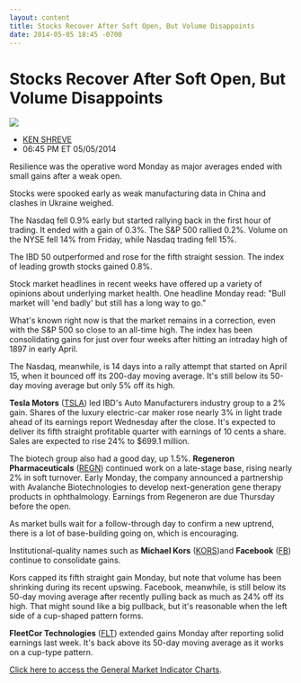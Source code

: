 ```yaml
---
layout: content
title: Stocks Recover After Soft Open, But Volume Disappoints
date: 2014-05-05 18:45 -0700
---
```



Stocks Recover After Soft Open, But Volume Disappoints
=======================================================


![](https://www.investors.com/wp-content/uploads/ibd-migrated-images/MPv_140506_635349007103734607.png)

* [KEN SHREVE](https://www.investors.com/author/shrevek/ "Posts by KEN SHREVE")
* 06:45 PM ET 05/05/2014




Resilience was the operative word Monday as major averages ended with small gains after a weak open.

  

Stocks were spooked early as weak manufacturing data in China and clashes in Ukraine weighed.

  

The Nasdaq fell 0.9% early but started rallying back in the first hour of trading. It ended with a gain of 0.3%. The S&P 500 rallied 0.2%. Volume on the NYSE fell 14% from Friday, while Nasdaq trading fell 15%.

  

The IBD 50 outperformed and rose for the fifth straight session. The index of leading growth stocks gained 0.8%.

  

Stock market headlines in recent weeks have offered up a variety of opinions about underlying market health. One headline Monday read: "Bull market will 'end badly' but still has a long way to go."

  

What's known right now is that the market remains in a correction, even with the S&P 500 so close to an all-time high. The index has been consolidating gains for just over four weeks after hitting an intraday high of 1897 in early April.

  

The Nasdaq, meanwhile, is 14 days into a rally attempt that started on April 15, when it bounced off its 200-day moving average. It's still below its 50-day moving average but only 5% off its high.

  

**Tesla Motors** ([TSLA](https://research.investors.com/quote.aspx?symbol=TSLA)) led IBD's Auto Manufacturers industry group to a 2% gain. Shares of the luxury electric-car maker rose nearly 3% in light trade ahead of its earnings report Wednesday after the close. It's expected to deliver its fifth straight profitable quarter with earnings of 10 cents a share. Sales are expected to rise 24% to $699.1 million.

  

The biotech group also had a good day, up 1.5%. **Regeneron Pharmaceuticals** ([REGN](https://research.investors.com/quote.aspx?symbol=REGN)) continued work on a late-stage base, rising nearly 2% in soft turnover. Early Monday, the company announced a partnership with Avalanche Biotechnologies to develop next-generation gene therapy products in ophthalmology. Earnings from Regeneron are due Thursday before the open.

  

As market bulls wait for a follow-through day to confirm a new uptrend, there is a lot of base-building going on, which is encouraging.

  

Institutional-quality names such as **Michael Kors** ([KORS](https://research.investors.com/quote.aspx?symbol=KORS))and **Facebook** ([FB](https://research.investors.com/quote.aspx?symbol=FB)) continue to consolidate gains.

  

Kors capped its fifth straight gain Monday, but note that volume has been shrinking during its recent upswing. Facebook, meanwhile, is still below its 50-day moving average after recently pulling back as much as 24% off its high. That might sound like a big pullback, but it's reasonable when the left side of a cup-shaped pattern forms.

  

**FleetCor Technologies** ([FLT](https://research.investors.com/quote.aspx?symbol=FLT)) extended gains Monday after reporting solid earnings last week. It's back above its 50-day moving average as it works on a cup-type pattern.

  

[Click here to access the General Market Indicator Charts](https://www.investors.com/pdf/GMI_050614.pdf).




